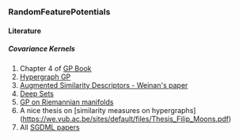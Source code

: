 ### RandomFeaturePotentials

#### Literature

##### Covariance Kernels

1. Chapter 4 of [GP Book](https://gaussianprocess.org/gpml/chapters/RW.pdf)
2. [Hypergraph GP](https://arxiv.org/abs/2106.01982)
3. [Augmented Similarity Descriptors - Weinan's paper](https://arxiv.org/abs/1805.09003)
4. [Deep Sets](https://arxiv.org/abs/1703.06114)
5. [GP on Riemannian manifolds](https://arxiv.org/abs/2006.10160)
6. A nice thesis on [similarity measures on hypergraphs] (https://we.vub.ac.be/sites/default/files/Thesis_Filip_Moons.pdf)
7. All [SGDML papers](www.sgdml.org) 
